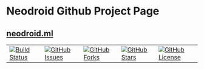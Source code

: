 # Neodroid Github Project Page

## [neodroid.ml](http://neodroid.ml)

<table>
   <tr>
     <td>
       <a href='https://travis-ci.org/sintefneodroid/sintefneodroid.github.io'>
         <img src='https://travis-ci.org/sintefneodroid/sintefneodroid.github.io.svg?branch=master' alt='Build Status' />
       </a>
     </td>
     <td>
       <a href='https://github.com/sintefneodroid/sintefneodroid.github.io/issues'>
         <img src='https://img.shields.io/github/issues/sintefneodroid/sintefneodroid.github.io.svg?style=flat' alt='GitHub Issues' />
       </a>
     </td>
     <td>
       <a href='https://github.com/sintefneodroid/sintefneodroid.github.io/network'>
         <img src='https://img.shields.io/github/forks/sintefneodroid/sintefneodroid.github.io.svg?style=flat' alt='GitHub Forks' />
       </a>
     </td>
       <td>
       <a href='https://github.com/sintefneodroid/sintefneodroid.github.io/stargazers'>
         <img src='https://img.shields.io/github/stars/sintefneodroid/sintefneodroid.github.io.svg?style=flat' alt='GitHub Stars' />
       </a>
     </td>
       <td>
       <a href='https://github.com/sintefneodroid/sintefneodroid.github.io/blob/master/LICENSE.md'>
         <img src='https://img.shields.io/github/license/sintefneodroid/sintefneodroid.github.io.svg?style=flat' alt='GitHub License' />
       </a>
     </td>
  </tr>
</table>